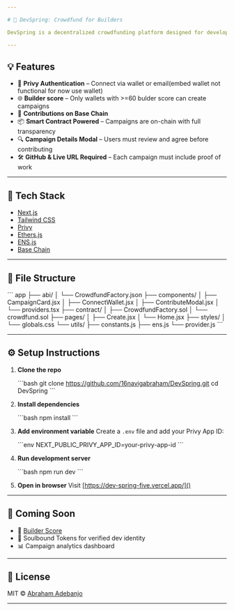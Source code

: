 ```yaml
---

# 🚀 DevSpring: Crowdfund for Builders

DevSpring is a decentralized crowdfunding platform designed for developers to raise funds and showcase their projects. It ensures legitimacy by requiring >=60 builder score and allows support through on-chain contributions on Base.

---
```


## 💡 Features

* 🔐 **Privy Authentication** – Connect via wallet or email(embed wallet not functional for now use wallet)
* 🌐 **Builder score** – Only wallets with >=60 bulder score can create campaigns
* 💸 **Contributions on Base Chain**
* 📦 **Smart Contract Powered** – Campaigns are on-chain with full transparency
* 🔍 **Campaign Details Modal** – Users must review and agree before contributing
* 🛠 **GitHub & Live URL Required** – Each campaign must include proof of work

---

## 🧱 Tech Stack

* [Next.js](https://nextjs.org/)
* [Tailwind CSS](https://tailwindcss.com/)
* [Privy](https://privy.io/)
* [Ethers.js](https://docs.ethers.org/)
* [ENS.js](https://docs.ens.domains/)
* [Base Chain](https://base.org)

---

## 📂 File Structure

\`\`\`
app
├── abi/
│   └── CrowdfundFactory.json
├── components/
│   ├── CampaignCard.jsx
│   ├── ConnectWallet.jsx
│   ├── ContributeModal.jsx
│   └── providers.tsx
├── contract/
│   ├── CrowdfundFactory.sol
│   └── crowdfund.sol
├── pages/
│   ├── Create.jsx
│   └── Home.jsx
├── styles/
│   └── globals.css
└── utils/
    ├── constants.js
    ├── ens.js
    └── provider.js
\`\`\`

---

## ⚙️ Setup Instructions

1. **Clone the repo**

   \`\`\`bash
   git clone https://github.com/16navigabraham/DevSpring.git
   cd DevSpring
   \`\`\`

2. **Install dependencies**

   \`\`\`bash
   npm install
   \`\`\`

3. **Add environment variable**
   Create a `.env` file and add your Privy App ID:

   \`\`\`env
   NEXT_PUBLIC_PRIVY_APP_ID=your-privy-app-id
   \`\`\`

4. **Run development server**

   \`\`\`bash
   npm run dev
   \`\`\`

5. **Open in browser**
   Visit [https://dev-spring-five.vercel.app/]()

---

## 🔭 Coming Soon

* 🧠 [Builder Score](https://docs.base.org/tools/builderscore/)
* 🪪 Soulbound Tokens for verified dev identity
* 📊 Campaign analytics dashboard

---

## 🧾 License

MIT © [Abraham Adebanjo](https://github.com/16navigabraham)

---
